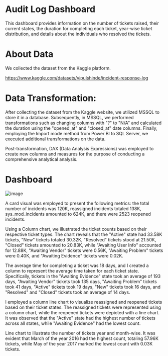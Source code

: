 # Audit Log Dashboard

This dashboard provides information on the number of tickets raised, their current states, the duration for completing each ticket, year-wise ticket distribution, and details about the individuals who resolved the tickets.

# About Data
We collected the dataset from the Kaggle platform.

https://www.kaggle.com/datasets/vipulshinde/incident-response-log

# Data Transformation:

After collecting the dataset from the Kaggle website, we utilized MSSQL to store it in a database. Subsequently, in MSSQL, we performed transformations such as changing columns with "?" to "N/A" and calculated the duration using the "opened_at" and "closed_at" date columns. Finally, employing the Import mode method from Power BI to SQL Server, we executed additional transformations on the data.

Post-transformation, DAX (Data Analysis Expressions) was employed to create new columns and measures for the purpose of conducting a comprehensive analytical analysis.

# Dashboard 

![image](https://github.com/github-aapmor/PowerBI-Reports/assets/149667836/0a89f2ae-ccfb-4d09-8e03-278461c88d92)

A card visual was employed to present the following metrics: the total number of incidents was 120K, reassigned incidents totaled 138K, sys_mod_incidents amounted to 624K, and there were 2523 reopened incidents.

Using a Column chart, we illustrated the ticket counts based on their respective ticket types. The chart reveals that the "Active" state had 33.58K tickets, "New" tickets totaled 30.32K, "Resolved" tickets stood at 21.50K, "Closed" tickets amounted to 20.83K, while "Awaiting User Info" accounted for 12.88K, "Awaiting Vendor" tickets were 0.56K, "Awaiting Problem" tickets were 0.40K, and "Awaiting Evidence" tickets were 0.02K.

The average time for completing a ticket was 18 days, and I created a column to represent the average time taken for each ticket state. Specifically, tickets in the "Awaiting Evidence" state took an average of 193 days, "Awaiting Vendor" tickets took 135 days, "Awaiting Problem" tickets took 41 days, "Active" tickets took 19 days, "New" tickets took 16 days, and "Resolved" and "Closed" tickets took an average of 14 days.

I employed a column line chart to visualize reassigned and reopened tickets based on their ticket states. The reassigned tickets were represented using a column chart, while the reopened tickets were depicted with a line chart. It was observed that the "Active" state had the highest number of tickets across all states, while "Awaiting Evidence" had the lowest count.

Line chart to illustrate the number of tickets year and month-wise. It was evident that March of the year 2016 had the highest count, totaling 57.96K tickets, while May of the year 2017 marked the lowest count with 0.03K tickets.









